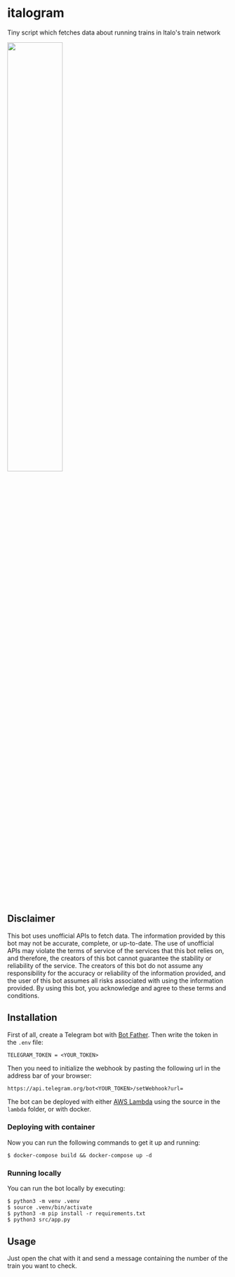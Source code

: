# italogram

Tiny script which fetches data about running trains in Italo's train network

<img src="https://user-images.githubusercontent.com/26849744/219071582-7b25a598-f55d-49af-aec2-cfbdcf62f807.png" alt="" width="50%" height="50%">

## Disclaimer

This bot uses unofficial APIs to fetch data. The information provided by this bot may not be accurate, complete, or up-to-date. The use of unofficial APIs may violate the terms of service of the services that this bot relies on, and therefore, the creators of this bot cannot guarantee the stability or reliability of the service. The creators of this bot do not assume any responsibility for the accuracy or reliability of the information provided, and the user of this bot assumes all risks associated with using the information provided. By using this bot, you acknowledge and agree to these terms and conditions.

## Installation

First of all, create a Telegram bot with [Bot Father](https://telegram.me/BotFather). Then write the token in the `.env` file:

```
TELEGRAM_TOKEN = <YOUR_TOKEN>
```

Then you need to initialize the webhook by pasting the following url in the address bar of your browser:

```
https://api.telegram.org/bot<YOUR_TOKEN>/setWebhook?url=
```

The bot can be deployed with either [AWS Lambda](https://aws.amazon.com/it/lambda/) using the source in the `lambda` folder, or with docker.

### Deploying with container

Now you can run the following commands to get it up and running:

```shell
$ docker-compose build && docker-compose up -d
```

### Running locally

You can run the bot locally by executing:

```shell
$ python3 -m venv .venv
$ source .venv/bin/activate
$ python3 -m pip install -r requirements.txt
$ python3 src/app.py
```

## Usage

Just open the chat with it and send a message containing the number of the train you want to check.
